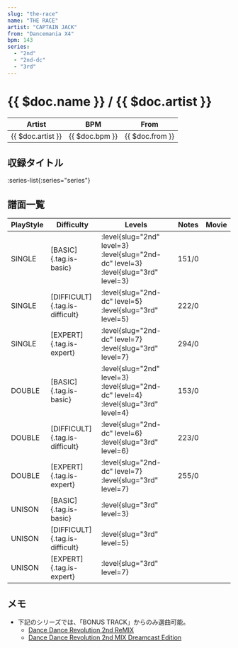 ```yaml
---
slug: "the-race"
name: "THE RACE"
artist: "CAPTAIN JACK"
from: "Dancemania X4"
bpm: 143
series:
  - "2nd"
  - "2nd-dc"
  - "3rd"
---
```


# {{ $doc.name }} / {{ $doc.artist }}

|Artist|BPM|From|
|------|---|----|
|{{ $doc.artist }}|{{ $doc.bpm }}|{{ $doc.from }}|

## 収録タイトル

:series-list{:series="series"}

## 譜面一覧

|PlayStyle|Difficulty|Levels|Notes|Movie|
|---------|----------|------|-----|-----|
|SINGLE|[BASIC]{.tag.is-basic}|<div class="field is-grouped is-grouped-multiline"> :level{slug="2nd" level=3} :level{slug="2nd-dc" level=3} :level{slug="3rd" level=3}</div>|151/0||
|SINGLE|[DIFFICULT]{.tag.is-difficult}|<div class="field is-grouped is-grouped-multiline"> :level{slug="2nd-dc" level=5} :level{slug="3rd" level=5}</div>|222/0||
|SINGLE|[EXPERT]{.tag.is-expert}|<div class="field is-grouped is-grouped-multiline"> :level{slug="2nd-dc" level=7} :level{slug="3rd" level=7}</div>|294/0||
|DOUBLE|[BASIC]{.tag.is-basic}|<div class="field is-grouped is-grouped-multiline"> :level{slug="2nd" level=3} :level{slug="2nd-dc" level=4} :level{slug="3rd" level=4}</div>|153/0||
|DOUBLE|[DIFFICULT]{.tag.is-difficult}|<div class="field is-grouped is-grouped-multiline"> :level{slug="2nd-dc" level=6} :level{slug="3rd" level=6}</div>|223/0||
|DOUBLE|[EXPERT]{.tag.is-expert}|<div class="field is-grouped is-grouped-multiline"> :level{slug="2nd-dc" level=7} :level{slug="3rd" level=7}</div>|255/0||
|UNISON|[BASIC]{.tag.is-basic}|<div class="field is-grouped is-grouped-multiline"> :level{slug="3rd" level=3}</div>|||
|UNISON|[DIFFICULT]{.tag.is-difficult}|<div class="field is-grouped is-grouped-multiline"> :level{slug="3rd" level=5}</div>|||
|UNISON|[EXPERT]{.tag.is-expert}|<div class="field is-grouped is-grouped-multiline"> :level{slug="3rd" level=7}</div>|||

## メモ

- 下記のシリーズでは、「BONUS TRACK」からのみ選曲可能。
  - [Dance Dance Revolution 2nd ReMIX](/series/2nd)
  - [Dance Dance Revolution 2nd MIX Dreamcast Edition](/series/2nd-dc)
